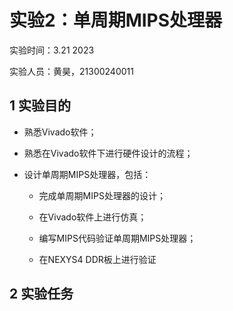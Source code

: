 # 实验2：单周期MIPS处理器

实验时间：3.21 2023

实验人员：黄昊，21300240011



## 1 实验目的

- 熟悉Vivado软件；

- 熟悉在Vivado软件下进行硬件设计的流程；

- 设计单周期MIPS处理器，包括：

  - 完成单周期MIPS处理器的设计；
  - 在Vivado软件上进行仿真；

  - 编写MIPS代码验证单周期MIPS处理器；
  - 在NEXYS4 DDR板上进⾏验证



## 2 实验任务

